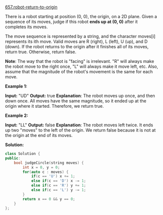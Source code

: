 [657.robot-return-to-origin](https://leetcode.com/problems/robot-return-to-origin/)  

There is a robot starting at position (0, 0), the origin, on a 2D plane. Given a sequence of its moves, judge if this robot **ends up at (0, 0)** after it completes its moves.

The move sequence is represented by a string, and the character moves\[i\] represents its ith move. Valid moves are R (right), L (left), U (up), and D (down). If the robot returns to the origin after it finishes all of its moves, return true. Otherwise, return false.

**Note**: The way that the robot is "facing" is irrelevant. "R" will always make the robot move to the right once, "L" will always make it move left, etc. Also, assume that the magnitude of the robot's movement is the same for each move.

**Example 1:**

**Input:** "UD"
**Output:** true 
**Explanation**: The robot moves up once, and then down once. All moves have the same magnitude, so it ended up at the origin where it started. Therefore, we return true.

**Example 2:**

**Input:** "LL"
**Output:** false
**Explanation**: The robot moves left twice. It ends up two "moves" to the left of the origin. We return false because it is not at the origin at the end of its moves.  



**Solution:**  

```cpp
class Solution {
public:
    bool judgeCircle(string moves) {
        int x = 0, y = 0;
        for(auto c : moves) {
            if(c == 'U') x += 1;
            else if(c == 'D') x -= 1;
            else if(c == 'R') y += 1;
            else if(c == 'L') y -= 1;
        }
        return x == 0 && y == 0;
    }
};
```
      